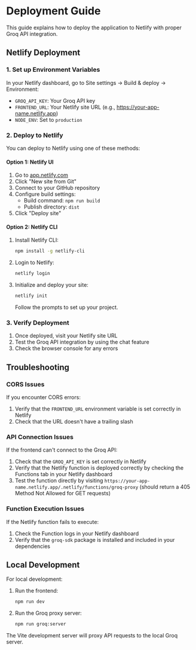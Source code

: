 # Deployment Guide

This guide explains how to deploy the application to Netlify with proper Groq API integration.

## Netlify Deployment

### 1. Set up Environment Variables

In your Netlify dashboard, go to Site settings → Build & deploy → Environment:

- `GROQ_API_KEY`: Your Groq API key
- `FRONTEND_URL`: Your Netlify site URL (e.g., https://your-app-name.netlify.app)
- `NODE_ENV`: Set to `production`

### 2. Deploy to Netlify

You can deploy to Netlify using one of these methods:

#### Option 1: Netlify UI

1. Go to [app.netlify.com](https://app.netlify.com/)
2. Click "New site from Git"
3. Connect to your GitHub repository
4. Configure build settings:
   - Build command: `npm run build`
   - Publish directory: `dist`
5. Click "Deploy site"

#### Option 2: Netlify CLI

1. Install Netlify CLI:
   ```bash
   npm install -g netlify-cli
   ```

2. Login to Netlify:
   ```bash
   netlify login
   ```

3. Initialize and deploy your site:
   ```bash
   netlify init
   ```
   Follow the prompts to set up your project.

### 3. Verify Deployment

1. Once deployed, visit your Netlify site URL
2. Test the Groq API integration by using the chat feature
3. Check the browser console for any errors

## Troubleshooting

### CORS Issues

If you encounter CORS errors:

1. Verify that the `FRONTEND_URL` environment variable is set correctly in Netlify
2. Check that the URL doesn't have a trailing slash

### API Connection Issues

If the frontend can't connect to the Groq API:

1. Check that the `GROQ_API_KEY` is set correctly in Netlify
2. Verify that the Netlify function is deployed correctly by checking the Functions tab in your Netlify dashboard
3. Test the function directly by visiting `https://your-app-name.netlify.app/.netlify/functions/groq-proxy` (should return a 405 Method Not Allowed for GET requests)

### Function Execution Issues

If the Netlify function fails to execute:

1. Check the Function logs in your Netlify dashboard
2. Verify that the `groq-sdk` package is installed and included in your dependencies

## Local Development

For local development:

1. Run the frontend:
   ```bash
   npm run dev
   ```

2. Run the Groq proxy server:
   ```bash
   npm run groq:server
   ```

The Vite development server will proxy API requests to the local Groq server.